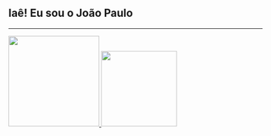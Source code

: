 ## Iaê! Eu sou o João Paulo
---

<div>
 <a href="https://github.com/Jp0liveira">
  <img height = "180" src="https://github-readme-stats.vercel.app/api?username=Jp0liveira&show_icons=true&theme=dark"/>
</a>
<a href="https://github.com/Jp0liveira">
  <img height = "150"src="https://github-readme-stats.vercel.app/api/top-langs/?username=Jp0liveira&layout=compact&theme=dark"/>
</a>
</div>



